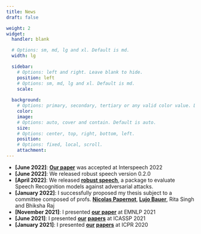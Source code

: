 ```yaml
---
title: News
draft: false

weight: 2
widget:
  handler: blank

  # Options: sm, md, lg and xl. Default is md.
  width: lg

  sidebar:
    # Options: left and right. Leave blank to hide.
    position: left
    # Options: sm, md, lg and xl. Default is md.
    scale:
  
  background:
    # Options: primary, secondary, tertiary or any valid color value. Default is primary.
    color:
    image:
    # Options: auto, cover and contain. Default is auto.
    size:
    # Options: center, top, right, bottom, left.
    position:
    # Options: fixed, local, scroll.
    attachment: 
---
```


* **[June 2022]**: **[Our paper](https://arxiv.org/abs/2203.16536)** was accepted at Interspeech 2022
* **[June 2022]**: We released robust speech version 0.2.0
* **[April 2022]**: We released **[robust speech](https://github.com/RaphaelOlivier/robust_speech)**, a package to evaluate Speech Recognition models against adversarial attacks.
* **[January 2022]**: I successfully proposed my thesis subject to a committee composed of profs. **[Nicolas Papernot](https://www.papernot.fr/)**, **[Lujo Bauer](https://users.ece.cmu.edu/~lbauer/)**, Rita Singh and Bhiksha Raj
* **[November 2021]**: I presented **[our paper](https://aclanthology.org/2021.emnlp-main.514)** at EMNLP 2021
* **[June 2021]**: I presented **[our](https://ieeexplore.ieee.org/document/9414696)** **[papers](https://ieeexplore.ieee.org/document/9414525)** at ICASSP 2021
* **[January 2021]**: I presented **[our](https://arxiv.org/abs/2005.14070)** **[papers](https://ieeexplore.ieee.org/document/9412932)** at ICPR 2020